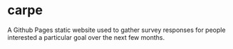 # carpe
A Github Pages static website used to gather survey responses for people interested a particular goal over the next few months.
